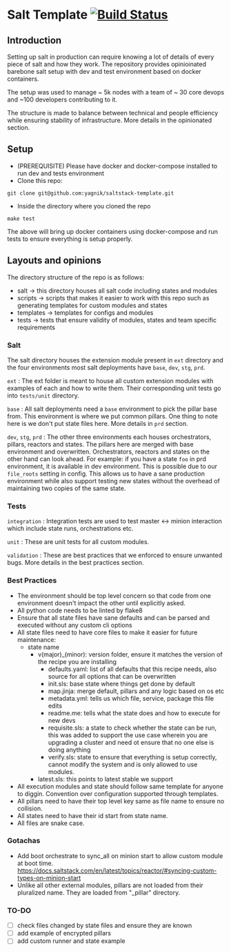 # Salt Template [![Build Status](https://travis-ci.org/yagnik/salt-template.svg?branch=master)](https://travis-ci.org/yagnik/salt-template)

## Introduction
Setting up salt in production can require knowing a lot of details of every piece of salt and how they work. The repository provides opinioinated barebone salt setup with dev and test environment based on docker containers.

The setup was used to manage ~ 5k nodes with a team of ~ 30 core devops and ~100 developers contributing to it. 

The structure is made to balance between technical and people efficiency while ensuring stability of infrastructure. More details in the opinionated section.

## Setup
- (PREREQUISITE) Please have docker and docker-compose installed to run dev and tests environment
- Clone this repo:
```
git clone git@github.com:yagnik/saltstack-template.git
```
- Inside the directory where you cloned the repo
```
make test
```
The above will bring up docker containers using docker-compose and run tests to ensure everything is setup properly.

## Layouts and opinions
The directory structure of the repo is as follows:
- salt -> this directory houses all salt code including states and modules
- scripts -> scripts that makes it easier to work with this repo such as generating templates for custom modules and states
- templates -> templates for configs and modules
- tests -> tests that ensure validity of modules, states and team specific requirements

### Salt
The salt directory houses the extension module present in `ext` directory and the four environments most salt deployments have `base`, `dev`, `stg`, `prd`.

`ext` : The ext folder is meant to house all custom extension modules with examples of each and how to write them. Their corresponding unit tests go into `tests/unit` directory.

`base` : All salt deployments need a `base` environment to pick the pillar base from. This environment is where we put common pillars. One thing to note here is we don't put state files here. More details in `prd` section.

`dev`, `stg`, `prd` : The other three environments each houses orchestrators, pillars, reactors and states. The pillars here are merged with base environment and overwritten. Orchestrators, reactors and states on the other hand can look ahead. For example: if you have a state `foo` in prd environment, it is available in dev environment. This is possible due to our `file_roots` setting in config. This allows us to have a sane production environment while also support testing new states without the overhead of maintaining two copies of the same state.

### Tests
`integration` : Integration tests are used to test master <-> minion interaction which include state runs, orchestrations etc.

`unit` : These are unit tests for all custom modules.

`validation` : These are best practices that we enforced to ensure unwanted bugs. More details in the best practices section.


### Best Practices
- The environment should be top level concern so that code from one environment doesn't impact the other until explicitly asked.
- All python code needs to be linted by flake8
- Ensure that all state files have sane defaults and can be parsed and executed without any custom cli options
- All state files need to have core files to make it easier for future maintenance:
    + state name
        * v(major)_(minor): version folder, ensure it matches the version of the recipe you are installing
            - defaults.yaml: list of all defaults that this recipe needs, also source for all options that can be overwritten
            - init.sls:  base state where things get done by default
            - map.jinja: merge default, pillars and any logic based on os etc
            - metadata.yml: tells us which file, service, package this file edits
            - readme.me: tells what the state does and how to execute for new devs
            - requisite.sls: a state to check whether the state can be run, this was added to support the use case wherein you are upgrading a cluster and need ot ensure that no one else is doing anything
            - verify.sls: state to ensure that everything is setup correctly, cannot modify the system and is only allowed to use modules.
        * latest.sls: this points to latest stable we support
- All execution modules and state should follow same template for anyone to diggin. Convention over configuration supported through templates.
- All pillars need to have their top level key same as file name to ensure no collision. 
- All states need to have their id start from state name.
- All files are snake case.

### Gotachas
-  Add boot orchestrate to sync_all on minion start to allow custom module at boot time. https://docs.saltstack.com/en/latest/topics/reactor/#syncing-custom-types-on-minion-start
-  Unlike all other external modules, pillars are not loaded from their pluralized name. They are loaded from "_pillar" directory.


### TO-DO
- [ ] check files changed by state files and ensure they are known
- [ ] add example of encrypted pillars
- [ ] add custom runner and state example
